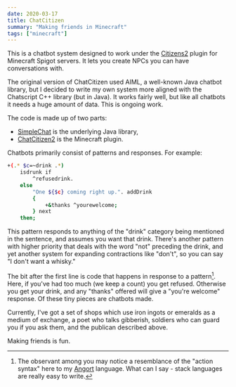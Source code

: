```yaml
---
date: 2020-03-17
title: ChatCitizen
summary: "Making friends in Minecraft"
tags: ["minecraft"]
---
```


This is a chatbot system designed to work under the 
[Citizens2](https://wiki.citizensnpcs.co/Citizens_Wiki)
plugin for Minecraft Spigot servers. It lets you create NPCs
you can have conversations with.

The original version of ChatCitizen used AIML, a well-known
Java chatbot library, but I decided to write my own system more
aligned with the Chatscript C++ library (but in Java). It works
fairly well, but like all chatbots it needs a huge amount of data.
This is ongoing work.

The code is made up of two parts:

* [SimpleChat](https://github.com/jimfinnis/SimpleChat/) is the
underlying Java library,
* [ChatCitizen2](https://github.com/jimfinnis/ChatCitizen2) is
the Minecraft plugin.

Chatbots primarily consist of patterns and responses. For example:

```bash
+(.* $c=~drink .*)
    isdrunk if
        ^refusedrink.
    else
        "One ${$c} coming right up.". addDrink
        {
            +&thanks ^yourewelcome;
        } next
    then;
```
This pattern responds to anything of the "drink" category being
mentioned in the sentence, and assumes you want that drink. There's
another pattern with higher priority that deals with the word "not" 
preceding the drink, and yet another system for expanding contractions
like "don't", so you can say "I don't want a whisky."

The bit after the first line is code that happens in response to a
pattern[^1].
Here, if you've had too much (we keep a count) you get refused. Otherwise
you get your drink, and any "thanks" offered will give a "you're welcome"
response. Of these tiny pieces are chatbots made.

Currently, I've got a set of shops which use iron ingots or emeralds
as a medium of exchange, a poet who talks gibberish, soldiers who
can guard you if you ask them, and the publican described above.

Making friends is fun.

[^1]: The observant among you may notice a resemblance of the "action
syntax" here to my [Angort](/project/angort) language. What can I say -
stack languages are really easy to write.
